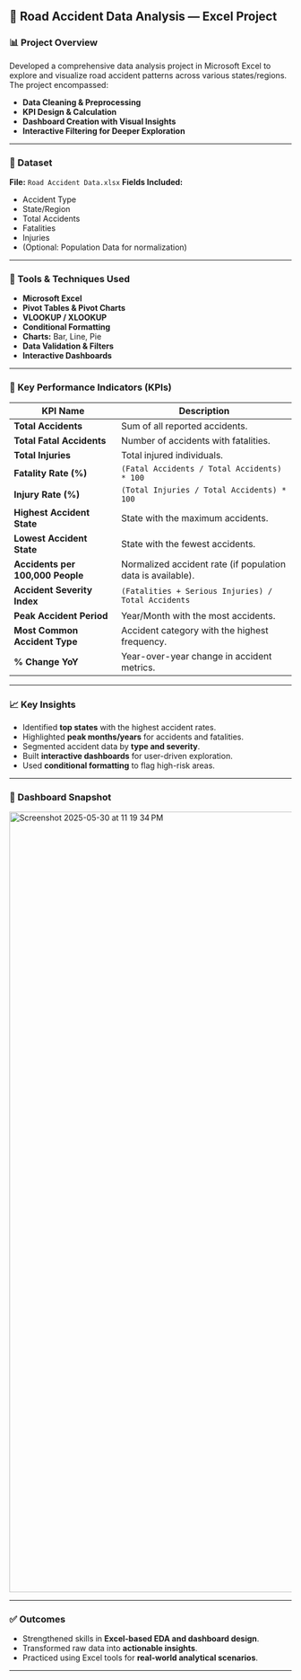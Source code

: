

## 🚧 Road Accident Data Analysis — Excel Project

### 📊 Project Overview

Developed a comprehensive data analysis project in Microsoft Excel to explore and visualize road accident patterns across various states/regions. The project encompassed:

* **Data Cleaning & Preprocessing**
* **KPI Design & Calculation**
* **Dashboard Creation with Visual Insights**
* **Interactive Filtering for Deeper Exploration**

---

### 📁 Dataset

**File:** `Road Accident Data.xlsx`
**Fields Included:**

* Accident Type
* State/Region
* Total Accidents
* Fatalities
* Injuries
* (Optional: Population Data for normalization)

---

### 🔧 Tools & Techniques Used

* **Microsoft Excel**
* **Pivot Tables & Pivot Charts**
* **VLOOKUP / XLOOKUP**
* **Conditional Formatting**
* **Charts:** Bar, Line, Pie
* **Data Validation & Filters**
* **Interactive Dashboards**

---

### 🚦 Key Performance Indicators (KPIs)

| KPI Name                         | Description                                                 |
| -------------------------------- | ----------------------------------------------------------- |
| **Total Accidents**              | Sum of all reported accidents.                              |
| **Total Fatal Accidents**        | Number of accidents with fatalities.                        |
| **Total Injuries**               | Total injured individuals.                                  |
| **Fatality Rate (%)**            | `(Fatal Accidents / Total Accidents) * 100`                 |
| **Injury Rate (%)**              | `(Total Injuries / Total Accidents) * 100`                  |
| **Highest Accident State**       | State with the maximum accidents.                           |
| **Lowest Accident State**        | State with the fewest accidents.                            |
| **Accidents per 100,000 People** | Normalized accident rate (if population data is available). |
| **Accident Severity Index**      | `(Fatalities + Serious Injuries) / Total Accidents`         |
| **Peak Accident Period**         | Year/Month with the most accidents.                         |
| **Most Common Accident Type**    | Accident category with the highest frequency.               |
| **% Change YoY**                 | Year-over-year change in accident metrics.                  |

---

### 📈 Key Insights

* Identified **top states** with the highest accident rates.
* Highlighted **peak months/years** for accidents and fatalities.
* Segmented accident data by **type and severity**.
* Built **interactive dashboards** for user-driven exploration.
* Used **conditional formatting** to flag high-risk areas.

---

### 🧩 Dashboard Snapshot

<img width="1390" alt="Screenshot 2025-05-30 at 11 19 34 PM" src="https://github.com/user-attachments/assets/580cf1c8-74c3-4bf5-af12-054eb5e541a3" />


---

### ✅ Outcomes

* Strengthened skills in **Excel-based EDA and dashboard design**.
* Transformed raw data into **actionable insights**.
* Practiced using Excel tools for **real-world analytical scenarios**.

---

